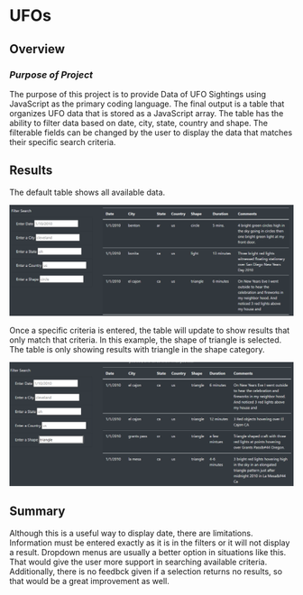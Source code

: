 # UFOs
## Overview
### *Purpose of Project*
The purpose of this project is to provide Data of UFO Sightings using JavaScript as the primary coding language. The final output is a table that organizes UFO data that is stored as a JavaScript array. The table has the ability to filter data based on date, city, state, country and shape. The filterable fields can be changed by the user to display the data that matches their specific search criteria.

## Results
The default table shows all available data. 

![UnFiltered Options](https://github.com/Williamj83/UFOs/blob/main/images/No%20filter.png)


Once a specific criteria is entered, the table will update to show results that only match that criteria. In this example, the shape of triangle is selected. The table is only showing results with triangle in the shape category. 

![Filtered by Shape](https://github.com/Williamj83/UFOs/blob/main/images/filters.png)


## Summary
Although this is a useful way to display date, there are limitations. Information must be entered exactly as it is in the filters or it will not display a result. Dropdown menus are usually a better option in situations like this. That would give the user more support in searching available criteria. Additionally, there is no feedbck given if a selection returns no results, so that would be a great improvement as well. 
